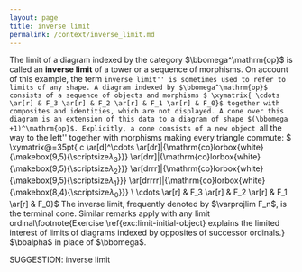 ```yaml
---
layout: page
title: inverse limit
permalink: /context/inverse_limit.md
---
```

 The limit of a diagram indexed by the category $\bbomega^\mathrm{op}$ is called an **inverse limit** of a tower or a sequence of morphisms. On account of this example, the term ``inverse limit'' is sometimes used to refer to limits of any shape. A diagram indexed by $\bbomega^\mathrm{op}$ consists of a sequence of objects and morphisms
$ \xymatrix{ \cdots \ar[r] & F_3 \ar[r] & F_2 \ar[r] & F_1 \ar[r] & F_0}$ together with composites and identities, which are not displayed. A cone over this diagram is an extension of this data to a diagram of shape $(\bbomega +1)^\mathrm{op}$. Explicitly, a cone consists of a new object ``all the way to the left'' together with morphisms making every triangle commute:
$ \xymatrix@=35pt{ c \ar[d]^\cdots \ar[dr]|{\mathrm{co}lorbox{white}{\makebox(9,5){\scriptsize$\lambda_{3}$}}} \ar[drr]|{\mathrm{co}lorbox{white}{\makebox(9,5){\scriptsize$\lambda_{ 2}$}}} \ar[drrr]|{\mathrm{co}lorbox{white}{\makebox(9,5){\scriptsize$\lambda_{ 1}$}}} \ar[drrrr]|{\mathrm{co}lorbox{white}{\makebox(8,4){\scriptsize$\lambda_{ 0}$}}} \\  \cdots \ar[r] & F_3 \ar[r] & F_2 \ar[r] & F_1 \ar[r] & F_0}$ The inverse limit,  frequently denoted by $\varprojlim F_n$, is the terminal cone. Similar remarks apply with any limit ordinal\footnote{Exercise \ref{exc:limit-initial-object} explains the limited interest of limits of diagrams indexed by opposites of successor ordinals.} $\bbalpha$ in place of $\bbomega$.


SUGGESTION: inverse limit